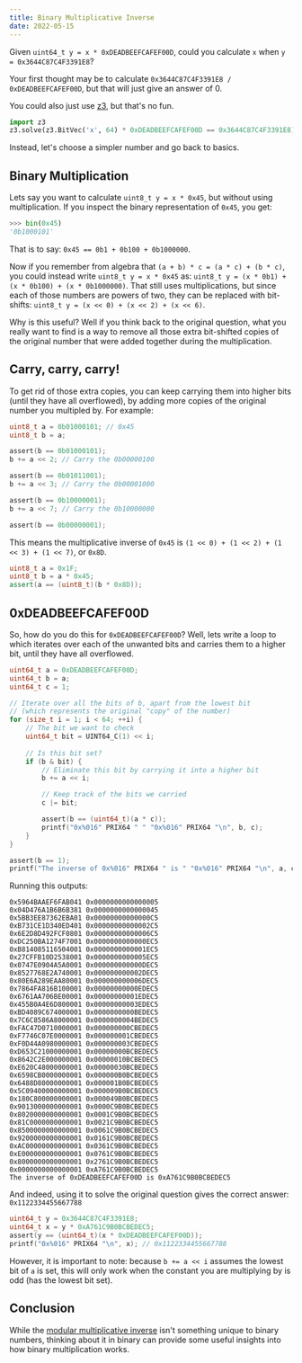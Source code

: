 ```yaml
---
title: Binary Multiplicative Inverse
date: 2022-05-15
---
```


Given `uint64_t y = x * 0xDEADBEEFCAFEF00D`, could you calculate `x` when `y = 0x3644C87C4F3391E8`?

Your first thought may be to calculate `0x3644C87C4F3391E8 / 0xDEADBEEFCAFEF00D`, but that will just give an answer of 0.

You could also just use [z3](https://github.com/Z3Prover/z3), but that's no fun.
```py
import z3
z3.solve(z3.BitVec('x', 64) * 0xDEADBEEFCAFEF00D == 0x3644C87C4F3391E8)
```

Instead, let's choose a simpler number and go back to basics.

## Binary Multiplication

Lets say you want to calculate `uint8_t y = x * 0x45`, but without using multiplication.
If you inspect the binary representation of `0x45`, you get:
```py
>>> bin(0x45)
'0b1000101'
```
That is to say: `0x45 == 0b1 + 0b100 + 0b1000000`.

Now if you remember from algebra that `(a + b) * c = (a * c) + (b * c)`, you could instead write `uint8_t y = x * 0x45` as: `uint8_t y = (x * 0b1) + (x * 0b100) + (x * 0b1000000)`.
That still uses multiplications, but since each of those numbers are powers of two, they can be replaced with bit-shifts: `uint8_t y = (x << 0) + (x << 2) + (x << 6)`.

Why is this useful? Well if you think back to the original question, what you really want to find is a way to remove all those extra bit-shifted copies of the original number that were added together during the multiplication.

## Carry, carry, carry!

To get rid of those extra copies, you can keep carrying them into higher bits (until they have all overflowed), by adding more copies of the original number you multipled by. For example:
```c
uint8_t a = 0b01000101; // 0x45
uint8_t b = a;

assert(b == 0b01000101);
b += a << 2; // Carry the 0b00000100

assert(b == 0b01011001);
b += a << 3; // Carry the 0b00001000

assert(b == 0b10000001);
b += a << 7; // Carry the 0b10000000

assert(b == 0b00000001);
```

This means the multiplicative inverse of `0x45` is `(1 << 0) + (1 << 2) + (1 << 3) + (1 << 7)`, or `0x8D`.

```cpp
uint8_t a = 0x1F;
uint8_t b = a * 0x45;
assert(a == (uint8_t)(b * 0x8D));
```

## 0xDEADBEEFCAFEF00D

So, how do you do this for `0xDEADBEEFCAFEF00D`?
Well, lets write a loop to which iterates over each of the unwanted bits and carries them to a higher bit, until they have all overflowed.
```c
uint64_t a = 0xDEADBEEFCAFEF00D;
uint64_t b = a;
uint64_t c = 1;

// Iterate over all the bits of b, apart from the lowest bit
// (which represents the original "copy" of the number)
for (size_t i = 1; i < 64; ++i) {
    // The bit we want to check
    uint64_t bit = UINT64_C(1) << i;
    
    // Is this bit set?
    if (b & bit) {
        // Eliminate this bit by carrying it into a higher bit
        b += a << i;

        // Keep track of the bits we carried
        c |= bit;

        assert(b == (uint64_t)(a * c));
        printf("0x%016" PRIX64 " " "0x%016" PRIX64 "\n", b, c);
    }
}

assert(b == 1);
printf("The inverse of 0x%016" PRIX64 " is " "0x%016" PRIX64 "\n", a, c);
```

Running this outputs:
```
0x5964BAAEF6FAB041 0x0000000000000005
0x04D476A1B6B6B381 0x0000000000000045
0x5BB3EE87362EBA01 0x00000000000000C5
0xB731CE1D340ED401 0x00000000000002C5
0x6E2D8D492FCF0801 0x00000000000006C5
0xDC250BA1274F7001 0x0000000000000EC5
0xB814085116504001 0x0000000000001EC5
0x27CFFB10D2538001 0x0000000000005EC5
0x0747E0904A5A0001 0x000000000000DEC5
0x8527768E2A740001 0x000000000002DEC5
0x80E6A289EAA80001 0x000000000006DEC5
0x7864FA816B100001 0x00000000000EDEC5
0x6761AA706BE00001 0x00000000001EDEC5
0x455B0A4E6D800001 0x00000000003EDEC5
0xBD4089C674000001 0x0000000000BEDEC5
0x7C6C8586A8000001 0x0000000004BEDEC5
0xFAC47D0710000001 0x000000000CBEDEC5
0xF7746C07E0000001 0x000000001CBEDEC5
0xF0D44A0980000001 0x000000003CBEDEC5
0xD653C21000000001 0x00000000BCBEDEC5
0x8642C2E000000001 0x00000010BCBEDEC5
0xE620C48000000001 0x00000030BCBEDEC5
0x6598CB0000000001 0x000000B0BCBEDEC5
0x6488D80000000001 0x000001B0BCBEDEC5
0x5C09400000000001 0x000009B0BCBEDEC5
0x180C800000000001 0x000049B0BCBEDEC5
0x9013000000000001 0x0000C9B0BCBEDEC5
0x8020000000000001 0x0001C9B0BCBEDEC5
0x81C0000000000001 0x0021C9B0BCBEDEC5
0x8500000000000001 0x0061C9B0BCBEDEC5
0x9200000000000001 0x0161C9B0BCBEDEC5
0xAC00000000000001 0x0361C9B0BCBEDEC5
0xE000000000000001 0x0761C9B0BCBEDEC5
0x8000000000000001 0x2761C9B0BCBEDEC5
0x0000000000000001 0xA761C9B0BCBEDEC5
The inverse of 0xDEADBEEFCAFEF00D is 0xA761C9B0BCBEDEC5
```
And indeed, using it to solve the original question gives the correct answer: `0x1122334455667788`
```c
uint64_t y = 0x3644C87C4F3391E8;
uint64_t x = y * 0xA761C9B0BCBEDEC5;
assert(y == (uint64_t)(x * 0xDEADBEEFCAFEF00D));
printf("0x%016" PRIX64 "\n", x); // 0x1122334455667788
```

However, it is important to note: because `b += a << i` assumes the lowest bit of `a` is set, this will only work when the constant you are multiplying by is odd (has the lowest bit set).

## Conclusion
While the [modular multiplicative inverse](https://en.wikipedia.org/wiki/Modular_multiplicative_inverse) isn't something unique to binary numbers, thinking about it in binary can provide some useful insights into how binary multiplication works.